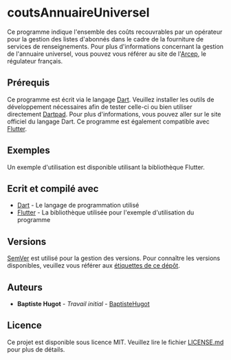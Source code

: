 # coutsAnnuaireUniversel
Ce programme indique l'ensemble des coûts recouvrables par un opérateur pour la gestion des listes d'abonnés dans le cadre de la fourniture de services de renseignements. Pour plus d'informations concernant la gestion de l'annuaire universel, vous pouvez vous référer au site de l'[Arcep](https://www.arcep.fr/), le régulateur français.

## Prérequis
Ce programme est écrit via le langage [Dart](https://www.dartlang.org/). Veuillez installer les outils de développement nécessaires afin de tester celle-ci ou bien utiliser directement [Dartpad](https://dartpad.dartlang.org/). Pour plus d'informations, vous pouvez aller sur le site officiel du langage Dart. Ce programme est également compatible avec [Flutter](https://flutter.dev/).

## Exemples
Un exemple d'utilisation est disponible utilisant la bibliothèque Flutter.

## Ecrit et compilé avec
* [Dart](https://www.dartlang.org/guides/language) - Le langage de programmation utilisé
* [Flutter](https://flutter.dev/docs) - La bibliothèque utilisée pour l'exemple d'utilisation du programme

## Versions
[SemVer](http://semver.org/) est utilisé pour la gestion des versions. Pour connaître les versions disponibles, veuillez vous référer aux [étiquettes de ce dépôt](https://github.com/BaptisteHugot/coutsAnnuaireUniversel/releases/).

## Auteurs
* **Baptiste Hugot** - *Travail initial* - [BaptisteHugot](https://github.com/BaptisteHugot)

## Licence
Ce projet est disponible sous licence MIT. Veuillez lire le fichier [LICENSE.md](LICENSE.md) pour plus de détails.